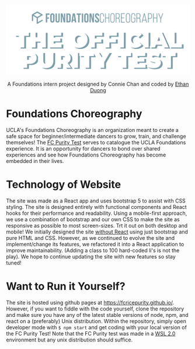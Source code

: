 ![FC Rice Purity](https://github.com/FCRicePurity/FCRicePurity.github.io/blob/master/public/banner.PNG)
<p align="center">A Foundations intern project designed by Connie Chan and coded by <a href="https://github.com/eduong100">Ethan Duong</a></p>

# Foundations Choreography

UCLA's Foundations Choreography is an organization meant to create a safe space for beginner/intermediate dancers to grow, train, and challenge themselves! The <a href="https://fcricepurity.github.io/">FC Purity Test</a> serves to catalogue the UCLA Foundations experience. It is an opportunity for dancers to bond over shared experiences and see how Foundations Choreography has become embedded in their lives.

# Technology of Website

The site was made as a React app and uses bootstrap 5 to assist with CSS styling. The site is designed entirely with functional components and React hooks for their performance and readability. Using a mobile-first approach, we use a combination of bootstrap and our own CSS to make the site as responsive as possible to most screen-sizes. Trt it out on both desktop and mobile! We initially designed the site <a href="https://github.com/FCRicePurity/FCRicePurity.github.io-deprecated-">without React</a> using just bootstrap and pure HTML and CSS. However, as we continued to evolve the site and implement/change its features, we refactored it into a React application to improve maintainability. (Adding a class to 100 hard-coded li's is not the play). We hope to continue updating the site with new features so stay tuned!

# Want to Run it Yourself?

The site is hosted using github pages at https://fcricepurity.github.io/. However, if you want to fiddle with the code yourself, clone the repository and make sure you have any of the latest stable versions of node, npm, and react on a (preferably) Unix distribution. Within the repository, simply open developer mode with `$ npm start` and get coding with your local version of the FC Purity Test! Note that the FC Purity test was made in a <a href="https://docs.microsoft.com/en-us/windows/wsl/install">WSL 2.0</a> environment but any unix distribution should suffice.

